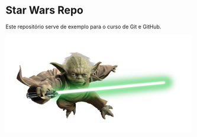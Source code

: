 # Star Wars Repo

Este repositório serve de exemplo para o curso de Git e GitHub.

![alt text](/yoda.png "Yoda")
